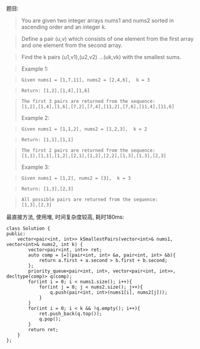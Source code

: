 题目:

> You are given two integer arrays nums1 and nums2 sorted in ascending order and an integer k.

> Define a pair (u,v) which consists of one element from the first array and one element from the second array.

> Find the k pairs (u1,v1),(u2,v2) ...(uk,vk) with the smallest sums.

> Example 1:

>     Given nums1 = [1,7,11], nums2 = [2,4,6],  k = 3

>     Return: [1,2],[1,4],[1,6]

>     The first 3 pairs are returned from the sequence:
>     [1,2],[1,4],[1,6],[7,2],[7,4],[11,2],[7,6],[11,4],[11,6]
> Example 2:

>     Given nums1 = [1,1,2], nums2 = [1,2,3],  k = 2

>     Return: [1,1],[1,1]

>     The first 2 pairs are returned from the sequence:
>     [1,1],[1,1],[1,2],[2,1],[1,2],[2,2],[1,3],[1,3],[2,3]
> Example 3:

>     Given nums1 = [1,2], nums2 = [3],  k = 3 

>     Return: [1,3],[2,3]

>     All possible pairs are returned from the sequence:
>     [1,3],[2,3]

最直接方法, 使用堆, 时间复杂度较高, 耗时180ms:

    class Solution {
    public:
        vector<pair<int, int>> kSmallestPairs(vector<int>& nums1, vector<int>& nums2, int k) {
            vector<pair<int, int>> ret;
            auto comp = [=](pair<int, int> &a, pair<int, int> &b){
                return a.first + a.second > b.first + b.second;
            };
            priority_queue<pair<int, int>, vector<pair<int, int>>, decltype(comp)> q(comp);
            for(int i = 0; i < nums1.size(); i++){
                for(int j = 0; j < nums2.size(); j++){
                    q.push(pair<int, int>(nums1[i], nums2[j]));
                }
            }
            for(int i = 0; i < k && !q.empty(); i++){
                ret.push_back(q.top());
                q.pop();
            }
            return ret;
        }
    };

